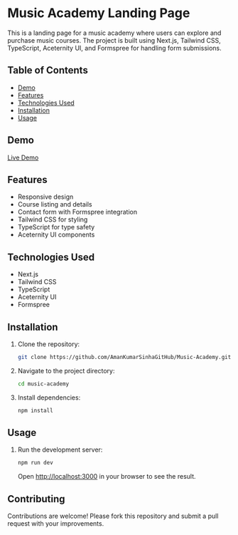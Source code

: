 # Music Academy Landing Page

This is a landing page for a music academy where users can explore and purchase music courses. The project is built using Next.js, Tailwind CSS, TypeScript, Aceternity UI, and Formspree for handling form submissions.

## Table of Contents
- [Demo](#demo)
- [Features](#features)
- [Technologies Used](#technologies-used)
- [Installation](#installation)
- [Usage](#usage)


## Demo
[Live Demo](https://your-live-demo-link.com)

## Features
- Responsive design
- Course listing and details
- Contact form with Formspree integration
- Tailwind CSS for styling
- TypeScript for type safety
- Aceternity UI components

## Technologies Used
- Next.js
- Tailwind CSS
- TypeScript
- Aceternity UI
- Formspree

## Installation
1. Clone the repository:
   ```bash
   git clone https://github.com/AmanKumarSinhaGitHub/Music-Academy.git
   ```
2. Navigate to the project directory:
   ```bash
   cd music-academy
   ```
3. Install dependencies:
   ```bash
   npm install
   ```

## Usage
1. Run the development server:
   ```bash
   npm run dev
   ```
   Open [http://localhost:3000](http://localhost:3000) in your browser to see the result.



## Contributing
Contributions are welcome! Please fork this repository and submit a pull request with your improvements.


